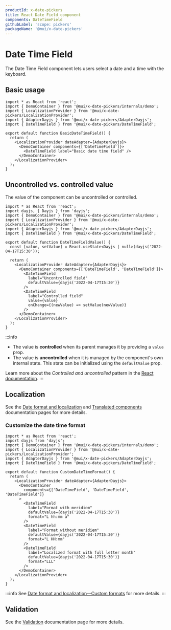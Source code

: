 ```yaml
---
productId: x-date-pickers
title: React Date Field component
components: DateTimeField
githubLabel: 'scope: pickers'
packageName: '@mui/x-date-pickers'
---
```


# Date Time Field

The Date Time Field component lets users select a date and a time with the keyboard.

## Basic usage

```tsx
import * as React from 'react';
import { DemoContainer } from '@mui/x-date-pickers/internals/demo';
import { LocalizationProvider } from '@mui/x-date-pickers/LocalizationProvider';
import { AdapterDayjs } from '@mui/x-date-pickers/AdapterDayjs';
import { DateTimeField } from '@mui/x-date-pickers/DateTimeField';

export default function BasicDateTimeField() {
  return (
    <LocalizationProvider dateAdapter={AdapterDayjs}>
      <DemoContainer components={['DateTimeField']}>
        <DateTimeField label="Basic date time field" />
      </DemoContainer>
    </LocalizationProvider>
  );
}

```

## Uncontrolled vs. controlled value

The value of the component can be uncontrolled or controlled.

```tsx
import * as React from 'react';
import dayjs, { Dayjs } from 'dayjs';
import { DemoContainer } from '@mui/x-date-pickers/internals/demo';
import { LocalizationProvider } from '@mui/x-date-pickers/LocalizationProvider';
import { AdapterDayjs } from '@mui/x-date-pickers/AdapterDayjs';
import { DateTimeField } from '@mui/x-date-pickers/DateTimeField';

export default function DateTimeFieldValue() {
  const [value, setValue] = React.useState<Dayjs | null>(dayjs('2022-04-17T15:30'));

  return (
    <LocalizationProvider dateAdapter={AdapterDayjs}>
      <DemoContainer components={['DateTimeField', 'DateTimeField']}>
        <DateTimeField
          label="Uncontrolled field"
          defaultValue={dayjs('2022-04-17T15:30')}
        />
        <DateTimeField
          label="Controlled field"
          value={value}
          onChange={(newValue) => setValue(newValue)}
        />
      </DemoContainer>
    </LocalizationProvider>
  );
}

```

:::info

- The value is **controlled** when its parent manages it by providing a `value` prop.
- The value is **uncontrolled** when it is managed by the component's own internal state. This state can be initialized using the `defaultValue` prop.

Learn more about the _Controlled and uncontrolled_ pattern in the [React documentation](https://react.dev/learn/sharing-state-between-components#controlled-and-uncontrolled-components).
:::

## Localization

See the [Date format and localization](/x/react-date-pickers/adapters-locale/) and [Translated components](/x/react-date-pickers/localization/) documentation pages for more details.

### Customize the date time format

```tsx
import * as React from 'react';
import dayjs from 'dayjs';
import { DemoContainer } from '@mui/x-date-pickers/internals/demo';
import { LocalizationProvider } from '@mui/x-date-pickers/LocalizationProvider';
import { AdapterDayjs } from '@mui/x-date-pickers/AdapterDayjs';
import { DateTimeField } from '@mui/x-date-pickers/DateTimeField';

export default function CustomDateTimeFormat() {
  return (
    <LocalizationProvider dateAdapter={AdapterDayjs}>
      <DemoContainer
        components={['DateTimeField', 'DateTimeField', 'DateTimeField']}
      >
        <DateTimeField
          label="Format with meridiem"
          defaultValue={dayjs('2022-04-17T15:30')}
          format="L hh:mm a"
        />
        <DateTimeField
          label="Format without meridiem"
          defaultValue={dayjs('2022-04-17T15:30')}
          format="L HH:mm"
        />
        <DateTimeField
          label="Localized format with full letter month"
          defaultValue={dayjs('2022-04-17T15:30')}
          format="LLL"
        />
      </DemoContainer>
    </LocalizationProvider>
  );
}

```

:::info
See [Date format and localization—Custom formats](/x/react-date-pickers/adapters-locale/#custom-formats) for more details.
:::

## Validation

See the [Validation](/x/react-date-pickers/validation/) documentation page for more details.
